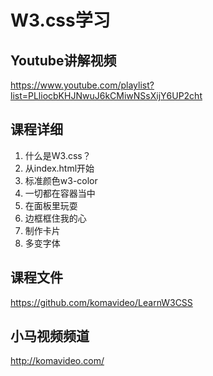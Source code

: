 W3.css学习
========

## Youtube讲解视频

https://www.youtube.com/playlist?list=PLliocbKHJNwuJ6kCMiwNSsXijY6UP2cht

## 课程详细

01. 什么是W3.css？
02. 从index.html开始
03. 标准颜色w3-color
04. 一切都在容器当中
05. 在面板里玩耍
06. 边框框住我的心
07. 制作卡片
08. 多变字体

## 课程文件

https://github.com/komavideo/LearnW3CSS

## 小马视频频道

http://komavideo.com/
